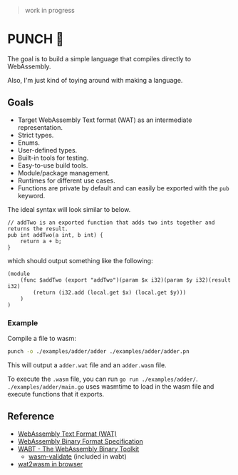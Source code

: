 > work in progress

# PUNCH 🥊
The goal is to build a simple language that compiles directly to WebAssembly.

Also, I'm just kind of toying around with making a language.

## Goals
* Target WebAssembly Text format (WAT) as an intermediate representation.
* Strict types.
* Enums.
* User-defined types.
* Built-in tools for testing.
* Easy-to-use build tools.
* Module/package management.
* Runtimes for different use cases.
* Functions are private by default and can easily be exported with the `pub` keyword.

The ideal syntax will look similar to below.
```
// addTwo is an exported function that adds two ints together and returns the result.
pub int addTwo(a int, b int) {
    return a + b;
}
```

which should output something like the following:
```wat
(module
    (func $addTwo (export "addTwo")(param $x i32)(param $y i32)(result i32)
        (return (i32.add (local.get $x) (local.get $y)))
    )
)
```

### Example

Compile a file to wasm:

```bash
punch -o ./examples/adder/adder ./examples/adder/adder.pn
```

This will output a `adder.wat` file and an `adder.wasm` file.

To execute the `.wasm` file, you can run `go run ./examples/adder/`.
`./examples/adder/main.go` uses wasmtime to load in the wasm file and execute functions that it exports.

## Reference
- [WebAssembly Text Format (WAT)](https://webassembly.github.io/spec/core/text/index.html)
- [WebAssembly Binary Format Specification](https://webassembly.github.io/spec/core/binary/index.html)
- [WABT - The WebAssembly Binary Toolkit](https://github.com/WebAssembly/wabt)
    - [wasm-validate](https://webassembly.github.io/wabt/doc/wasm-validate.1.html) (included in wabt)
- [wat2wasm in browser](https://webassembly.github.io/wabt/demo/wat2wasm/)
